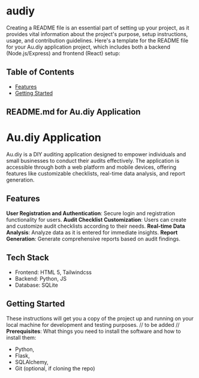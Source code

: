 # audiy

Creating a README file is an essential part of setting up your project, as it provides vital information about the project's purpose, setup instructions, usage, and contribution guidelines. Here's a template for the README file for your Au.diy application project, which includes both a backend (Node.js/Express) and frontend (React) setup:

## Table of Contents
- [Features](#features)
- [Getting Started](#getting-started)


## README.md for Au.diy Application

# Au.diy Application

Au.diy is a DIY auditing application designed to empower individuals and small businesses to conduct their audits effectively. The application is accessible through both a web platform and mobile devices, offering features like customizable checklists, real-time data analysis, and report generation.

## Features
**User Registration and Authentication**: Secure login and registration functionality for users.
**Audit Checklist Customization**: Users can create and customize audit checklists according to their needs.
**Real-time Data Analysis**: Analyze data as it is entered for immediate insights.
**Report Generation**: Generate comprehensive reports based on audit findings.

## Tech Stack

- Frontend: HTML 5, Tailwindcss
- Backend: Python, JS
- Database: SQLite

## Getting Started
These instructions will get you a copy of the project up and running on your local machine for development and testing purposes.
// to be added //
**Prerequisites**:
What things you need to install the software and how to install them:

- Python, 
- Flask, 
- SQLAlchemy, 
- Git (optional, if cloning the repo)
